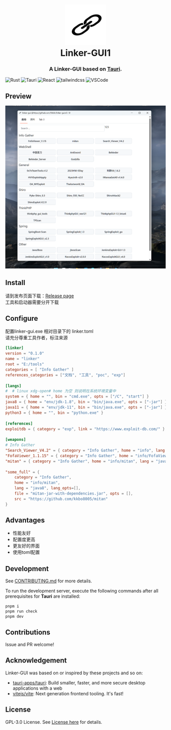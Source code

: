 <h1 align="center">
  <img src="./src-tauri/icons/icon.png" alt="Clash" width="128" />
  <br>
  Linker-GUI1
  <br>
</h1>

<h3 align="center">
A Linker-GUI based on <a href="https://github.com/tauri-apps/tauri">Tauri</a>.
</h3>

![Rust](https://img.shields.io/badge/Rust-000000?logo=rust&logoColor=white)
![Tauri](https://img.shields.io/badge/Tauri-24C8D8?logo=tauri&logoColor=white)
![React](https://img.shields.io/badge/React-20232a.svg?logo=react&logoColor=61DAFB)
![tailwindcss](https://img.shields.io/badge/tailwindcss-38B2AC.svg?logo=tailwind-css&logoColor=white)
![VSCode](https://img.shields.io/badge/VSCode-007ACC?logo=visual-studio-code&logoColor=white)

## Preview
![预览](./linker-usage.png)
## Install

请到发布页面下载：[Release page](https://github.com/fb0sh/linker-gui/releases)<br>
工具和启动器需要分开下载


## Configure
配置linker-gui.exe 相对目录下的 linker.toml<br>
请充分尊重工具作者，标注来源
```toml
[linker]
version = "0.1.0"
name = "linker"
root = "E:/tools"
categories = [ "Info Gather" ]
references_categories = ["文档", "工具", "poc", "exp"]

[langs]
#  # linux xdg-open# home 为空 则说明在系统环境变量中
system = { home = "", bin = "cmd.exe", opts = ["/C", "start"] }
java8 = { home = "env/jdk-1.8", bin = "bin/java.exe", opts = ["-jar"] }
java11 = { home = "env/jdk-11", bin = "bin/java.exe", opts = ["-jar"] }
python3 = { home = "", bin = "python.exe" }

[references]
exploitdb = { category = "exp", link = "https://www.exploit-db.com/" }

[weapons]
# Info Gather
"Search_Viewer_V4.2" = { category = "Info Gather", home = "info", lang = "system", file = "Search_Viewer_V4.2.exe", src = "https://github.com/G3et/Search_Viewer" }
"FofaViewer_1.1.15" = { category = "Info Gather", home = "info/FofaViewer_1.1.15_JDK8", lang = "java8", file = "fofaviewer.jar", src = "https://github.com/wgpsec/fofa_viewer" }
"mitan" = { category = "Info Gather", home = "info/mitan", lang = "java8", file = "mitan-jar-with-dependencies.jar", src = "https://github.com/kkbo8005/mitan" }

"some_full" = {
    category = "Info Gather", 
    home = "info/mitan", 
    lang = "java8", lang_opts=[],
    file = "mitan-jar-with-dependencies.jar", opts = [],
    src = "https://github.com/kkbo8005/mitan"
}
```
## Advantages
- 性能友好
- 配置度更高
- 更友好的界面
- 使用toml配置

## Development

See [CONTRIBUTING.md](./CONTRIBUTING.md) for more details.

To run the development server, execute the following commands after all prerequisites for **Tauri** are installed:

```shell
pnpm i
pnpm run check
pnpm dev
```

## Contributions

Issue and PR welcome!

## Acknowledgement

Linker-GUI was based on or inspired by these projects and so on:

- [tauri-apps/tauri](https://github.com/tauri-apps/tauri): Build smaller, faster, and more secure desktop applications with a web
- [vitejs/vite](https://github.com/vitejs/vite): Next generation frontend tooling. It's fast!

## License

GPL-3.0 License. See [License here](./LICENSE) for details.